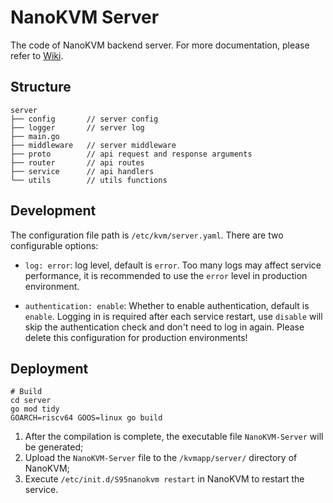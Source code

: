 # NanoKVM Server

The code of NanoKVM backend server. For more documentation, please refer to [Wiki](https://wiki.sipeed.com/nanokvm).

## Structure

```shell
server
├── config       // server config
├── logger       // server log
├── main.go
├── middleware   // server middleware
├── proto        // api request and response arguments
├── router       // api routes
├── service      // api handlers
└── utils        // utils functions
```

## Development

The configuration file path is `/etc/kvm/server.yaml`. There are two configurable options:

- `log: error`: log level, default is `error`. Too many logs may affect service performance, it is recommended to use the `error` level in production environment.

- `authentication: enable`: Whether to enable authentication, default is `enable`. Logging in is required after each service restart, use `disable` will skip the authentication check and don't need to log in again. Please delete this configuration for production environments!

## Deployment

```shell
# Build
cd server
go mod tidy
GOARCH=riscv64 GOOS=linux go build
```

1. After the compilation is complete, the executable file `NanoKVM-Server` will be generated;
2. Upload the `NanoKVM-Server` file to the `/kvmapp/server/` directory of NanoKVM;
3. Execute `/etc/init.d/S95nanokvm restart` in NanoKVM to restart the service.
